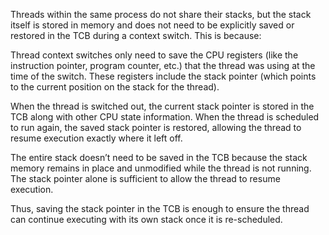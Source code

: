 Threads within the same process do not share their stacks, but the stack itself is stored in memory and does not need to be explicitly saved or restored in the TCB during a context switch. This is because:

Thread context switches only need to save the CPU registers (like the instruction pointer, program counter, etc.) that the thread was using at the time of the switch. These registers include the stack pointer (which points to the current position on the stack for the thread).

When the thread is switched out, the current stack pointer is stored in the TCB along with other CPU state information. When the thread is scheduled to run again, the saved stack pointer is restored, allowing the thread to resume execution exactly where it left off.

The entire stack doesn’t need to be saved in the TCB because the stack memory remains in place and unmodified while the thread is not running. The stack pointer alone is sufficient to allow the thread to resume execution.

Thus, saving the stack pointer in the TCB is enough to ensure the thread can continue executing with its own stack once it is re-scheduled.